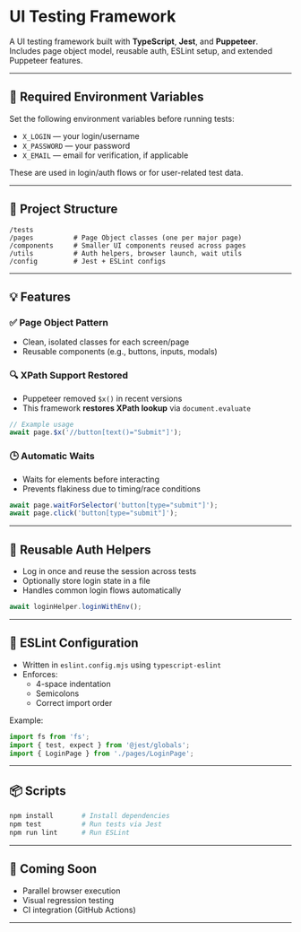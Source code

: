 # UI Testing Framework

A UI testing framework built with **TypeScript**, **Jest**, and **Puppeteer**.  
Includes page object model, reusable auth, ESLint setup, and extended Puppeteer features.

---

## 🔧 Required Environment Variables

Set the following environment variables before running tests:

- `X_LOGIN` — your login/username  
- `X_PASSWORD` — your password  
- `X_EMAIL` — email for verification, if applicable

These are used in login/auth flows or for user-related test data.

---

## 📁 Project Structure

```
/tests
/pages          # Page Object classes (one per major page)
/components     # Smaller UI components reused across pages
/utils          # Auth helpers, browser launch, wait utils
/config         # Jest + ESLint configs
```

---

## 💡 Features

### ✅ Page Object Pattern

- Clean, isolated classes for each screen/page
- Reusable components (e.g., buttons, inputs, modals)

### 🔍 XPath Support Restored

- Puppeteer removed `$x()` in recent versions
- This framework **restores XPath lookup** via `document.evaluate`
  
```ts
// Example usage
await page.$x('//button[text()="Submit"]');
```

### 🕒 Automatic Waits

- Waits for elements before interacting
- Prevents flakiness due to timing/race conditions

```ts
await page.waitForSelector('button[type="submit"]');
await page.click('button[type="submit"]');
```

---

## 🔐 Reusable Auth Helpers

- Log in once and reuse the session across tests
- Optionally store login state in a file
- Handles common login flows automatically

```ts
await loginHelper.loginWithEnv();
```

---

## 🧹 ESLint Configuration

- Written in `eslint.config.mjs` using `typescript-eslint`
- Enforces:
  - 4-space indentation
  - Semicolons
  - Correct import order

Example:
```ts
import fs from 'fs';
import { test, expect } from '@jest/globals';
import { LoginPage } from './pages/LoginPage';
```

---

## 📦 Scripts

```bash
npm install       # Install dependencies
npm test          # Run tests via Jest
npm run lint      # Run ESLint
```

---

## 🚀 Coming Soon

- Parallel browser execution
- Visual regression testing
- CI integration (GitHub Actions)

---
